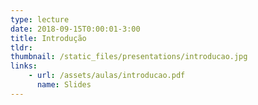 ```yaml
---
type: lecture
date: 2018-09-15T0:00:01-3:00
title: Introdução
tldr: 
thumbnail: /static_files/presentations/introducao.jpg
links: 
    - url: /assets/aulas/introducao.pdf
      name: Slides
---
```

